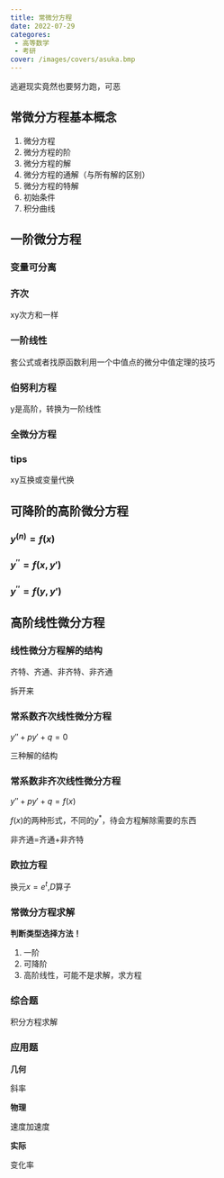 ```yaml
---
title: 常微分方程
date: 2022-07-29
categores:
 - 高等数学
 - 考研
cover: /images/covers/asuka.bmp
---
```


逃避现实竟然也要努力跑，可恶

<!-- more -->

## 常微分方程基本概念

1. 微分方程
2. 微分方程的阶
3. 微分方程的解
4. 微分方程的通解（与所有解的区别）
5. 微分方程的特解
6. 初始条件
7. 积分曲线

## 一阶微分方程

### 变量可分离

### 齐次

xy次方和一样

### 一阶线性

套公式或者找原函数利用一个中值点的微分中值定理的技巧

### 伯努利方程

y是高阶，转换为一阶线性

### 全微分方程

### tips

xy互换或变量代换

## 可降阶的高阶微分方程

### $y^{(n)}=f(x)$

### $y^{''}=f(x,y')$

### $y^{''}=f(y,y')$

## 高阶线性微分方程

### 线性微分方程解的结构

齐特、齐通、非齐特、非齐通

拆开来

### 常系数齐次线性微分方程

$y''+py'+q=0$

三种解的结构

### 常系数非齐次线性微分方程


$y''+py'+q=f(x)$

$f(x)$的两种形式，不同的$y^*$，待会方程解除需要的东西

非齐通=齐通+非齐特

### 欧拉方程

换元$x=e^t$,$D$算子


### 常微分方程求解

**判断类型选择方法！**

1. 一阶
2. 可降阶
3. 高阶线性，可能不是求解，求方程

### 综合题

积分方程求解

### 应用题

**几何**

斜率

**物理**

速度加速度

**实际**

变化率
